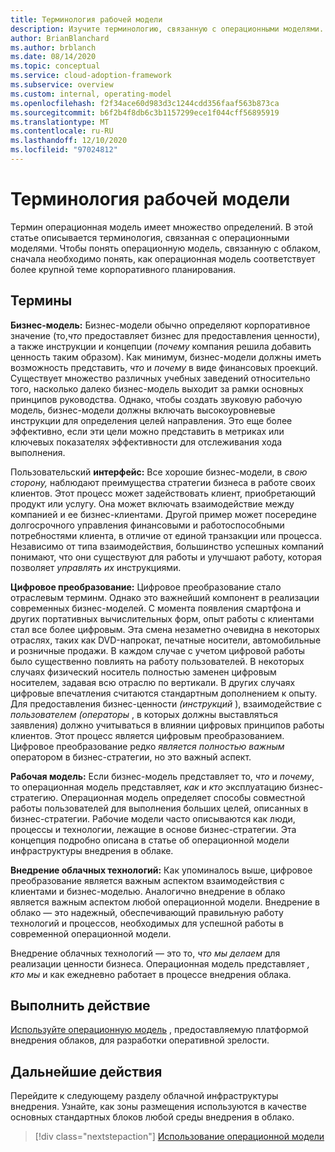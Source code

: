 ```yaml
---
title: Терминология рабочей модели
description: Изучите терминологию, связанную с операционными моделями. Терминология помогает понять, как операционная модель соответствует более крупной теме корпоративного планирования.
author: BrianBlanchard
ms.author: brblanch
ms.date: 08/14/2020
ms.topic: conceptual
ms.service: cloud-adoption-framework
ms.subservice: overview
ms.custom: internal, operating-model
ms.openlocfilehash: f2f34ace60d983d3c1244cdd356faaf563b873ca
ms.sourcegitcommit: b6f2b4f8db6c3b1157299ece1f044cff56895919
ms.translationtype: MT
ms.contentlocale: ru-RU
ms.lasthandoff: 12/10/2020
ms.locfileid: "97024812"
---
```

# <a name="operating-model-terminology"></a>Терминология рабочей модели

Термин операционная модель имеет множество определений. В этой статье описывается терминология, связанная с операционными моделями. Чтобы понять операционную модель, связанную с облаком, сначала необходимо понять, как операционная модель соответствует более крупной теме корпоративного планирования.

## <a name="terms"></a>Термины

**Бизнес-модель:** Бизнес-модели обычно определяют корпоративное значение (то,*что* предоставляет бизнес для предоставления ценности), а также инструкции и концепции (*почему* компания решила добавить ценность таким образом). Как минимум, бизнес-модели должны иметь возможность представить, *что* и *почему* в виде финансовых проекций. Существует множество различных учебных заведений относительно того, насколько далеко бизнес-модель выходит за рамки основных принципов руководства. Однако, чтобы создать звуковую рабочую модель, бизнес-модели должны включать высокоуровневые инструкции для определения целей направления. Это еще более эффективно, если эти цели можно представить в метриках или ключевых показателях эффективности для отслеживания хода выполнения.

Пользовательский **интерфейс:** Все хорошие бизнес-модели, в *свою сторону,* наблюдают преимущества стратегии бизнеса в работе своих клиентов. Этот процесс может задействовать клиент, приобретающий продукт или услугу. Она может включать взаимодействие между компанией и ее бизнес-клиентами. Другой пример может посередине долгосрочного управления финансовыми и работоспособными потребностями клиента, в отличие от единой транзакции или процесса. Независимо от типа взаимодействия, большинство успешных компаний понимают, что они существуют для работы и улучшают работу, которая позволяет *управлять их* инструкциями.

**Цифровое преобразование:** Цифровое преобразование стало отраслевым терминм. Однако это важнейший компонент в реализации современных бизнес-моделей. С момента появления смартфона и других портативных вычислительных форм, опыт работы с клиентами стал все более цифровым. Эта смена незаметно очевидна в некоторых отраслях, таких как DVD-напрокат, печатные носители, автомобильные и розничные продажи. В каждом случае с учетом цифровой работы было существенно повлиять на работу пользователей. В некоторых случаях физический носитель полностью заменен цифровым носителем, задавая всю отраслю по вертикали. В других случаях цифровые впечатления считаются стандартным дополнением к опыту. Для предоставления бизнес-ценности *(инструкций* ), взаимодействие с *пользователем (операторы* , в которых должны выставляться заявления) должно учитываться в влиянии цифровых принципов работы клиентов. Этот процесс является цифровым преобразованием. Цифровое преобразование редко *является полностью важным* оператором в бизнес-стратегии, но это важный аспект.

**Рабочая модель:** Если бизнес-модель представляет то, *что* и *почему*, то операционная модель представляет, *как* и *кто* эксплуатацию бизнес-стратегию. Операционная модель определяет способы совместной работы пользователей для выполнения больших целей, описанных в бизнес-стратегии. Рабочие модели часто описываются как люди, процессы и технологии, лежащие в основе бизнес-стратегии. Эта концепция подробно описана в статье об операционной модели инфраструктуры внедрения в облаке.

**Внедрение облачных технологий:** Как упоминалось выше, цифровое преобразование является важным аспектом взаимодействия с клиентами и бизнес-моделью. Аналогично внедрение в облако является важным аспектом любой операционной модели. Внедрение в облако — это надежный, обеспечивающий правильную работу технологий и процессов, необходимых для успешной работы в современной операционной модели.

Внедрение облачных технологий — это то, *что мы делаем* для реализации ценности бизнеса. Операционная модель представляет *, кто мы* и как ежедневно работает в процессе внедрения облака.

## <a name="take-action"></a>Выполнить действие

[Используйте операционную модель](./index.md) , предоставляемую платформой внедрения облаков, для разработки оперативной зрелости.

## <a name="next-steps"></a>Дальнейшие действия

Перейдите к следующему разделу облачной инфраструктуры внедрения. Узнайте, как зоны размещения используются в качестве основных стандартных блоков любой среды внедрения в облако.

> [!div class="nextstepaction"]
> [Использование операционной модели](../ready/landing-zone/index.md)
